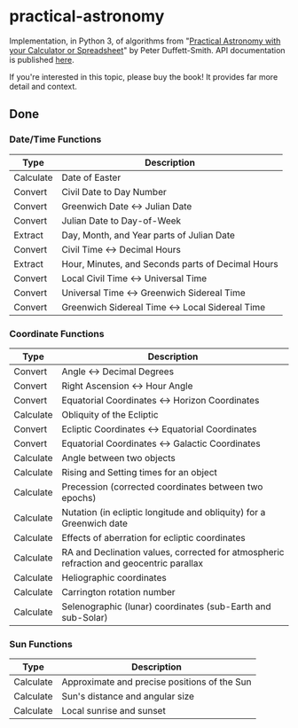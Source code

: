 # practical-astronomy

Implementation, in Python 3, of algorithms from "[Practical Astronomy with your Calculator or Spreadsheet](https://www.amazon.com/Practical-Astronomy-your-Calculator-Spreadsheet/dp/1108436072)" by Peter Duffett-Smith.  API documentation is published [here](https://jfcarr-astronomy.github.io/practical-astronomy/).

If you're interested in this topic, please buy the book!  It provides far more detail and context.

## Done

### Date/Time Functions

Type | Description
-----|------------
Calculate | Date of Easter
Convert | Civil Date to Day Number
Convert | Greenwich Date <-> Julian Date
Convert | Julian Date to Day-of-Week
Extract | Day, Month, and Year parts of Julian Date
Convert | Civil Time <-> Decimal Hours
Extract | Hour, Minutes, and Seconds parts of Decimal Hours
Convert | Local Civil Time <-> Universal Time
Convert | Universal Time <-> Greenwich Sidereal Time
Convert | Greenwich Sidereal Time <-> Local Sidereal Time

### Coordinate Functions

Type | Description
-----|------------
Convert | Angle <-> Decimal Degrees
Convert | Right Ascension <-> Hour Angle
Convert | Equatorial Coordinates <-> Horizon Coordinates
Calculate | Obliquity of the Ecliptic
Convert | Ecliptic Coordinates <-> Equatorial Coordinates
Convert | Equatorial Coordinates <-> Galactic Coordinates
Calculate | Angle between two objects
Calculate | Rising and Setting times for an object
Calculate | Precession (corrected coordinates between two epochs)
Calculate | Nutation (in ecliptic longitude and obliquity) for a Greenwich date
Calculate | Effects of aberration for ecliptic coordinates
Calculate | RA and Declination values, corrected for atmospheric refraction and geocentric parallax
Calculate | Heliographic coordinates
Calculate | Carrington rotation number
Calculate | Selenographic (lunar) coordinates (sub-Earth and sub-Solar)

### Sun Functions

Type | Description
-----|------------
Calculate | Approximate and precise positions of the Sun
Calculate | Sun's distance and angular size
Calculate | Local sunrise and sunset
